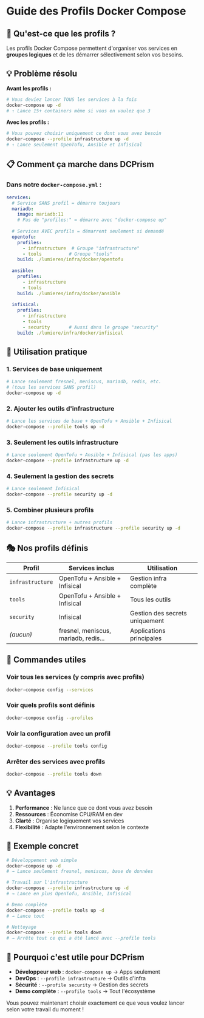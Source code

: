 # Guide des Profils Docker Compose

## 🎯 Qu'est-ce que les profils ?

Les profils Docker Compose permettent d'organiser vos services en **groupes logiques** et de les démarrer sélectivement selon vos besoins.

## 💡 Problème résolu

**Avant les profils :**
```bash
# Vous deviez lancer TOUS les services à la fois
docker-compose up -d
# ↑ Lance 15+ containers même si vous en voulez que 3
```

**Avec les profils :**
```bash
# Vous pouvez choisir uniquement ce dont vous avez besoin
docker-compose --profile infrastructure up -d
# ↑ Lance seulement OpenTofu, Ansible et Infisical
```

## 📋 Comment ça marche dans DCPrism

### Dans notre `docker-compose.yml` :

```yaml
services:
  # Service SANS profil = démarre toujours
  mariadb:
    image: mariadb:11
    # Pas de "profiles:" = démarre avec "docker-compose up"
  
  # Services AVEC profils = démarrent seulement si demandé
  opentofu:
    profiles:
      - infrastructure  # Groupe "infrastructure"
      - tools          # Groupe "tools"
    build: ./lumieres/infra/docker/opentofu
  
  ansible:
    profiles:
      - infrastructure
      - tools
    build: ./lumieres/infra/docker/ansible
  
  infisical:
    profiles:
      - infrastructure
      - tools
      - security       # Aussi dans le groupe "security"
    build: ./lumiere/infra/docker/infisical
```

## 🚀 Utilisation pratique

### 1. Services de base uniquement
```bash
# Lance seulement fresnel, meniscus, mariadb, redis, etc.
# (tous les services SANS profil)
docker-compose up -d
```

### 2. Ajouter les outils d'infrastructure
```bash
# Lance les services de base + OpenTofu + Ansible + Infisical
docker-compose --profile tools up -d
```

### 3. Seulement les outils infrastructure
```bash
# Lance seulement OpenTofu + Ansible + Infisical (pas les apps)
docker-compose --profile infrastructure up -d
```

### 4. Seulement la gestion des secrets
```bash
# Lance seulement Infisical
docker-compose --profile security up -d
```

### 5. Combiner plusieurs profils
```bash
# Lance infrastructure + autres profils
docker-compose --profile infrastructure --profile security up -d
```

## 🎭 Nos profils définis

| Profil | Services inclus | Utilisation |
|--------|----------------|-------------|
| `infrastructure` | OpenTofu + Ansible + Infisical | Gestion infra complète |
| `tools` | OpenTofu + Ansible + Infisical | Tous les outils |
| `security` | Infisical | Gestion des secrets uniquement |
| *(aucun)* | fresnel, meniscus, mariadb, redis... | Applications principales |

## 🔧 Commandes utiles

### Voir tous les services (y compris avec profils)
```bash
docker-compose config --services
```

### Voir quels profils sont définis
```bash
docker-compose config --profiles
```

### Voir la configuration avec un profil
```bash
docker-compose --profile tools config
```

### Arrêter des services avec profils
```bash
docker-compose --profile tools down
```

## 💡 Avantages

1. **Performance** : Ne lance que ce dont vous avez besoin
2. **Ressources** : Économise CPU/RAM en dev
3. **Clarté** : Organise logiquement vos services
4. **Flexibilité** : Adapte l'environnement selon le contexte

## 📝 Exemple concret

```bash
# Développement web simple
docker-compose up -d
# → Lance seulement fresnel, meniscus, base de données

# Travail sur l'infrastructure
docker-compose --profile infrastructure up -d
# → Lance en plus OpenTofu, Ansible, Infisical

# Demo complète
docker-compose --profile tools up -d
# → Lance tout

# Nettoyage
docker-compose --profile tools down
# → Arrête tout ce qui a été lancé avec --profile tools
```

## 🎯 Pourquoi c'est utile pour DCPrism

- **Développeur web** : `docker-compose up` → Apps seulement
- **DevOps** : `--profile infrastructure` → Outils d'infra
- **Sécurité** : `--profile security` → Gestion des secrets
- **Demo complète** : `--profile tools` → Tout l'écosystème

Vous pouvez maintenant choisir exactement ce que vous voulez lancer selon votre travail du moment !
